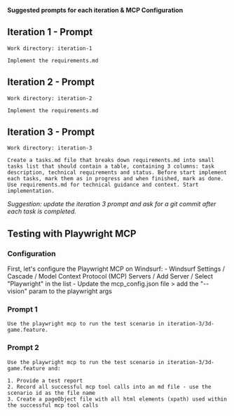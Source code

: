 **Suggested prompts for each iteration & MCP Configuration**

## Iteration 1 - Prompt

```
Work directory: iteration-1

Implement the requirements.md
```

## Iteration 2 - Prompt

```
Work directory: iteration-2

Implement the requirements.md
```

## Iteration 3 - Prompt

```
Work directory: iteration-3
 
Create a tasks.md file that breaks down requirements.md into small tasks list that should contain a table, containing 3 columns: task description, technical requirements and status. Before start implement each tasks, mark them as in progress and when finished, mark as done. Use requirements.md for technical guidance and context. Start implementation.
```

*Suggestion: update the iteration 3 prompt and ask for a git commit after each task is completed.*

## Testing with Playwright MCP

### Configuration

First, let's configure the Playwright MCP on Windsurf:
    - Windsurf Settings / Cascade / Model Context Protocol (MCP) Servers / Add Server / Select "Playwright" in the list
    - Update the mcp_config.json file > add the "--vision" param to the playwright args

### Prompt 1

```
Use the playwright mcp to run the test scenario in iteration-3/3d-game.feature.
```

### Prompt 2

```
Use the playwright mcp to run the test scenario in iteration-3/3d-game.feature and:

1. Provide a test report
2. Record all successful mcp tool calls into an md file - use the scenario id as the file name
3. Create a pageObject file with all html elements (xpath) used within the successful mcp tool calls
```